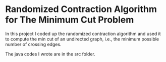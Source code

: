 # Randomized Contraction Algorithm for The Minimum Cut Problem

In this project I coded up the randomized contraction algorithm and used it to compute the min cut of an undirected graph, i.e., the minimum possible number of crossing edges.

The java codes I wrote are in the src folder.